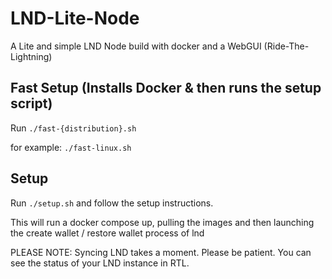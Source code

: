 # LND-Lite-Node
A Lite and simple LND Node build with docker and a WebGUI (Ride-The-Lightning)

## Fast Setup (Installs Docker & then runs the setup script)
Run `./fast-{distribution}.sh`

for example: `./fast-linux.sh`

## Setup
Run `./setup.sh` and follow the setup instructions.

This will run a docker compose up, pulling the images and then launching the create wallet / restore wallet process of lnd

PLEASE NOTE: Syncing LND takes a moment. Please be patient. You can see the status of your LND instance in RTL.